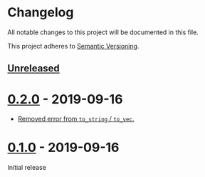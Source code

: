# Changelog

All notable changes to this project will be documented in this file.

This project adheres to [Semantic Versioning](https://semver.org).

## [Unreleased]

# [0.2.0] - 2019-09-16

* [Removed error from `to_string` / `to_vec`.][e949263]

[e949263]: https://github.com/taiki-e/syn-serde/commit/e9492636eb7d58565fc415e55fd824b06b37f3d3

# [0.1.0] - 2019-09-16

Initial release

[Unreleased]: https://github.com/taiki-e/syn-serde/compare/v0.2.0...HEAD
[0.2.0]: https://github.com/taiki-e/syn-serde/compare/v0.1.0...v0.2.0
[0.1.0]: https://github.com/taiki-e/syn-serde/releases/tag/v0.1.0
